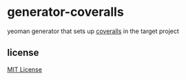 # generator-coveralls
yeoman generator that sets up [coveralls][coveralls-url] in the target project

## license
[MIT License][mit-license]

[coveralls-url]: https://www.npmjs.com/package/coveralls
[mit-license]: https://raw.githubusercontent.com/dan-nl/generator-coveralls/master/license.txt
